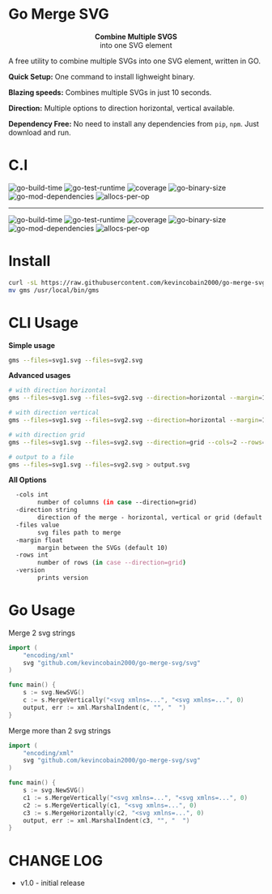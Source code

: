 # Go Merge SVG

<p align="center">
<b>Combine Multiple SVGS</b> <br> into one SVG element
</p>

A free utility to combine multiple SVGs into one SVG element, written in GO.


**Quick Setup:** One command to install lighweight binary.

**Blazing speeds:** Combines multiple SVGs in just 10 seconds.

**Direction:** Multiple options to direction horizontal, vertical available.

**Dependency Free:** No need to install any dependencies from `pip`, `npm`. Just download and run.

# C.I

![go-build-time](https://coveritup.app/badge?org=kevincobain2000&repo=go-merge-svg&type=go-build-time&branch=master)
![go-test-runtime](https://coveritup.app/badge?org=kevincobain2000&repo=go-merge-svg&type=go-test-runtime&branch=master)
![coverage](https://coveritup.app/badge?org=kevincobain2000&repo=go-merge-svg&type=coverage&branch=master)
![go-binary-size](https://coveritup.app/badge?org=kevincobain2000&repo=go-merge-svg&type=go-binary-size&branch=master)
![go-mod-dependencies](https://coveritup.app/badge?org=kevincobain2000&repo=go-merge-svg&type=go-mod-dependencies&branch=master)
![allocs-per-op](https://coveritup.app/badge?org=kevincobain2000&repo=go-merge-svg&type=allocs-per-op&branch=master)

---

![go-build-time](https://coveritup.app/chart?org=kevincobain2000&repo=go-merge-svg&type=go-build-time&output=svg&width=160&height=160&branch=master&line=fill)
![go-test-runtime](https://coveritup.app/chart?org=kevincobain2000&repo=go-merge-svg&type=go-test-runtime&output=svg&width=160&height=160&branch=master&line=fill)
![coverage](https://coveritup.app/chart?org=kevincobain2000&repo=go-merge-svg&type=coverage&output=svg&width=160&height=160&branch=master&line=fill)
![go-binary-size](https://coveritup.app/chart?org=kevincobain2000&repo=go-merge-svg&type=go-binary-size&output=svg&width=160&height=160&branch=master&line=fill)
![go-mod-dependencies](https://coveritup.app/chart?org=kevincobain2000&repo=go-merge-svg&type=go-mod-dependencies&output=svg&width=160&height=160&branch=master&line=fill)
![allocs-per-op](https://coveritup.app/chart?org=kevincobain2000&repo=go-merge-svg&type=allocs-per-op&output=svg&width=160&height=160&branch=master&line=fill)


# Install

```sh
curl -sL https://raw.githubusercontent.com/kevincobain2000/go-merge-svg/master/install.sh | sh
mv gms /usr/local/bin/gms
```


# CLI Usage

**Simple usage**

```sh
gms --files=svg1.svg --files=svg2.svg
```

**Advanced usages**


```sh
# with direction horizontal
gms --files=svg1.svg --files=svg2.svg --direction=horizontal --margin=10

# with direction vertical
gms --files=svg1.svg --files=svg2.svg --direction=horizontal --margin=10

# with direction grid
gms --files=svg1.svg --files=svg2.svg --direction=grid --cols=2 --rows=2 --margin=10

# output to a file
gms --files=svg1.svg --files=svg2.svg > output.svg
```

**All Options**

```sh
  -cols int
    	number of columns (in case --direction=grid)
  -direction string
    	direction of the merge - horizontal, vertical or grid (default "vertical")
  -files value
    	svg files path to merge
  -margin float
    	margin between the SVGs (default 10)
  -rows int
    	number of rows (in case --direction=grid)
  -version
    	prints version
```

# Go Usage

Merge 2 svg strings

```go
import (
    "encoding/xml"
	svg "github.com/kevincobain2000/go-merge-svg/svg"
)

func main() {
    s := svg.NewSVG()
    c := s.MergeVertically("<svg xmlns=...", "<svg xmlns=...", 0)
    output, err := xml.MarshalIndent(c, "", "  ")
}
```

Merge more than 2 svg strings

```go
import (
    "encoding/xml"
	svg "github.com/kevincobain2000/go-merge-svg/svg"
)

func main() {
    s := svg.NewSVG()
    c1 := s.MergeVertically("<svg xmlns=...", "<svg xmlns=...", 0)
    c2 := s.MergeVertically(c1, "<svg xmlns=...", 0)
    c3 := s.MergeHorizontally(c2, "<svg xmlns=...", 0)
    output, err := xml.MarshalIndent(c3, "", "  ")
}
```

# CHANGE LOG

- v1.0 - initial release